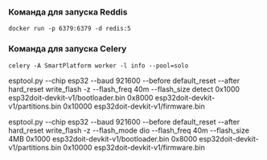 ### Команда для запуска Reddis
`docker run -p 6379:6379 -d redis:5`

### Команда для запуска Celery
`celery -A SmartPlatform worker -l info --pool=solo `

esptool.py --chip esp32 --baud 921600 --before default_reset --after hard_reset write_flash -z --flash_freq 40m --flash_size detect 0x1000 esp32doit-devkit-v1/bootloader.bin 0x8000 esp32doit-devkit-v1/partitions.bin 0x10000 esp32doit-devkit-v1/firmware.bin

esptool.py --chip esp32 --baud 921600 --before default_reset --after hard_reset write_flash -z --flash_mode dio --flash_freq 40m --flash_size 4MB 0x1000 esp32doit-devkit-v1/bootloader.bin 0x8000 esp32doit-devkit-v1/partitions.bin 0x10000 esp32doit-devkit-v1/firmware.bin
